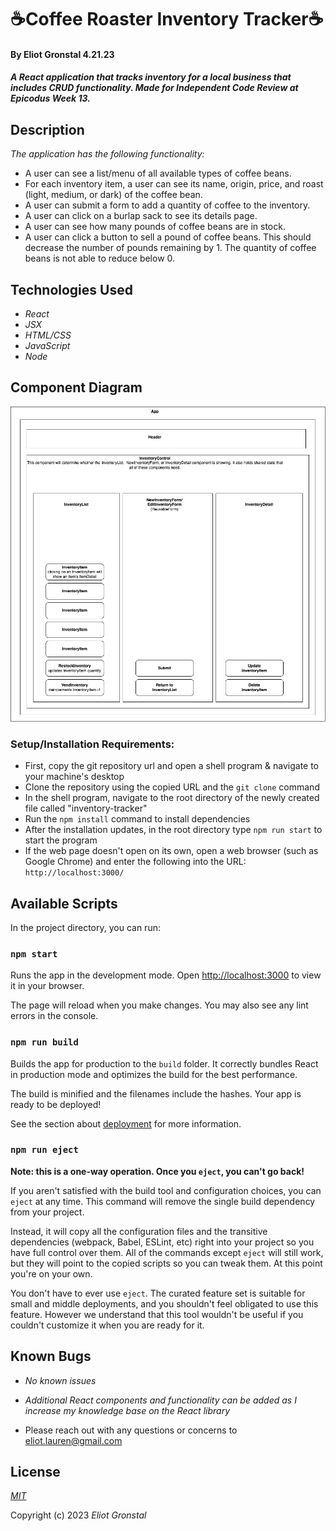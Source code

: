 # ☕️Coffee Roaster Inventory Tracker☕️

#### By Eliot Gronstal 4.21.23

#### _A React application that tracks inventory for a local business that includes CRUD functionality. Made for Independent Code Review at Epicodus Week 13._

## Description
_The application has the following functionality:_

* A user can see a list/menu of all available types of coffee beans.
* For each inventory item, a user can see its name, origin, price, and roast (light, medium, or dark) of the coffee bean.
* A user can submit a form to add a quantity of coffee to the inventory.
* A user can click on a burlap sack to see its details page.
* A user can see how many pounds of coffee beans are in stock.
* A user can click a button to sell a pound of coffee beans. This should decrease the number of pounds remaining by 1. The quantity of coffee beans is not able to reduce below 0.

## Technologies Used

* _React_
* _JSX_
* _HTML/CSS_
* _JavaScript_
* _Node_

## Component Diagram

![component diagram](inventory-tracker-diagram.jpg)

### Setup/Installation Requirements:

* First, copy the git repository url and open a shell program & navigate to your machine's desktop
* Clone the repository using the copied URL and the `git clone` command
* In the shell program, navigate to the root directory of the newly created file called "inventory-tracker"
* Run the `npm install` command to install dependencies
* After the installation updates, in the root directory type `npm run start` to start the program
* If the web page doesn't open on its own, open a web browser (such as Google Chrome) and enter the following into the URL: `http://localhost:3000/`

## Available Scripts

In the project directory, you can run:

### `npm start`

Runs the app in the development mode.
Open [http://localhost:3000](http://localhost:3000) to view it in your browser.

The page will reload when you make changes.
You may also see any lint errors in the console.

### `npm run build`

Builds the app for production to the `build` folder.
It correctly bundles React in production mode and optimizes the build for the best performance.

The build is minified and the filenames include the hashes.
Your app is ready to be deployed!

See the section about [deployment](https://facebook.github.io/create-react-app/docs/deployment) for more information.

### `npm run eject`

**Note: this is a one-way operation. Once you `eject`, you can't go back!**

If you aren't satisfied with the build tool and configuration choices, you can `eject` at any time. This command will remove the single build dependency from your project.

Instead, it will copy all the configuration files and the transitive dependencies (webpack, Babel, ESLint, etc) right into your project so you have full control over them. All of the commands except `eject` will still work, but they will point to the copied scripts so you can tweak them. At this point you're on your own.

You don't have to ever use `eject`. The curated feature set is suitable for small and middle deployments, and you shouldn't feel obligated to use this feature. However we understand that this tool wouldn't be useful if you couldn't customize it when you are ready for it.

## Known Bugs

* _No known issues_

* _Additional React components and functionality can be added as I increase my knowledge base on the React library_

* Please reach out with any questions or concerns to [eliot.lauren@gmail.com](eliot.lauren@gmail.com)

## License

_[MIT](https://opensource.org/license/mit/)_

Copyright (c) 2023 _Eliot Gronstal_
